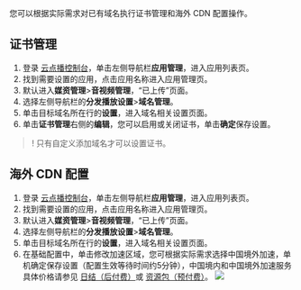 您可以根据实际需求对已有域名执行证书管理和海外 CDN 配置操作。

## 证书管理
1. 登录 [云点播控制台](https://console.cloud.tencent.com/vod)，单击左侧导航栏**应用管理**，进入应用列表页。
2. 找到需要设置的应用，点击应用名称进入应用管理页。
3. 默认进入**媒资管理**>**音视频管理**，“已上传”页面。
4. 选择左侧导航栏的**分发播放设置**>**域名管理**。
5. 单击目标域名所在行的**设置**，进入域名相关设置页面。
6. 单击**证书管理**右侧的**编辑**，您可以启用或关闭证书，单击**确定**保存设置。
>! 只有自定义添加域名才可以设置证书。


## 海外 CDN 配置
1. 登录 [云点播控制台](https://console.cloud.tencent.com/vod)，单击左侧导航栏**应用管理**，进入应用列表页。
2. 找到需要设置的应用，点击应用名称进入应用管理页。
3. 默认进入**媒资管理**>**音视频管理**，“已上传”页面。
4. 选择左侧导航栏的**分发播放设置**>**域名管理**。
5. 单击目标域名所在行的**设置**，进入域名相关设置页面。
6. 在基础配置中，单击修改加速区域，您可根据实际需求选择中国境外加速，单机确定保存设置（配置生效等待时间约5分钟），中国境内和中国境外加速服务具体价格请参见 [日结（后付费）](https://cloud.tencent.com/document/product/266/14666#.E8.AE.A1.E8.B4.B9.E4.BB.B7.E6.A0.BC6)或 [资源包（预付费）](https://cloud.tencent.com/document/product/266/14667#.E8.AE.A1.E8.B4.B9.E4.BB.B7.E6.A0.BC2)。
![](https://main.qcloudimg.com/raw/3791634af9f6cd253d72e4c8106d814b.png)
